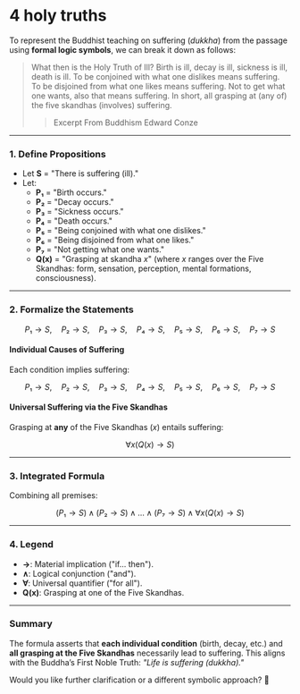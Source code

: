 # 4 holy truths

To represent the Buddhist teaching on suffering (*dukkha*) from the passage using **formal logic symbols**, we can break it down as follows:

> What then is the Holy Truth of Ill? Birth is ill, decay is ill, sickness is ill, death is ill. To be conjoined with what one dislikes means suffering. To be disjoined from what one likes means suffering. Not to get what one wants, also that means suffering. In short, all grasping at (any of) the five skandhas (involves) suffering.
>> Excerpt From Buddhism  Edward Conze

---

### **1. Define Propositions**

- Let **S** = "There is suffering (ill)."
- Let:
  - **P₁** = "Birth occurs."  
  - **P₂** = "Decay occurs."  
  - **P₃** = "Sickness occurs."  
  - **P₄** = "Death occurs."  
  - **P₅** = "Being conjoined with what one dislikes."  
  - **P₆** = "Being disjoined from what one likes."  
  - **P₇** = "Not getting what one wants."  
  - **Q(x)** = "Grasping at skandha *x*" (where *x* ranges over the Five Skandhas: form, sensation, perception, mental formations, consciousness).

---

### **2. Formalize the Statements**

$$
P₁ \rightarrow S, \quad  
P₂ \rightarrow S, \quad  
P₃ \rightarrow S, \quad  
P₄ \rightarrow S, \quad  
P₅ \rightarrow S, \quad  
P₆ \rightarrow S, \quad  
P₇ \rightarrow S  
$$

#### **Individual Causes of Suffering**  

Each condition implies suffering:  

$$
P₁ \rightarrow S, \quad  
P₂ \rightarrow S, \quad  
P₃ \rightarrow S, \quad  
P₄ \rightarrow S, \quad  
P₅ \rightarrow S, \quad  
P₆ \rightarrow S, \quad  
P₇ \rightarrow S  
$$

#### **Universal Suffering via the Five Skandhas**  

Grasping at **any** of the Five Skandhas (*x*) entails suffering:  

$$
\forall x \big( Q(x) \rightarrow S \big)  
$$

---

### **3. Integrated Formula**  

Combining all premises:  

$$
(P₁ \rightarrow S) \land (P₂ \rightarrow S) \land \dots \land (P₇ \rightarrow S) \land \forall x \big( Q(x) \rightarrow S \big)  
$$

---

### **4. Legend**  

- **→**: Material implication ("if... then").  
- **∧**: Logical conjunction ("and").  
- **∀**: Universal quantifier ("for all").  
- **Q(x)**: Grasping at one of the Five Skandhas.  

---

### **Summary**  

The formula asserts that **each individual condition** (birth, decay, etc.) and **all grasping at the Five Skandhas** necessarily lead to suffering. This aligns with the Buddha’s First Noble Truth: *"Life is suffering (dukkha)."*

Would you like further clarification or a different symbolic approach? 🧠
